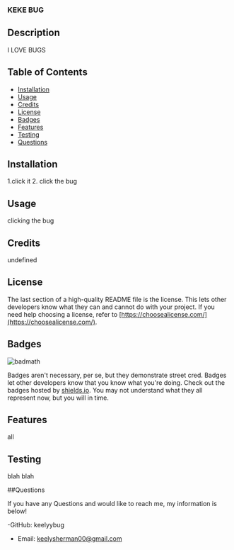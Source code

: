 
  ### KEKE BUG

  ## Description
  
  I LOVE BUGS
  
  ## Table of Contents 
  
  - [Installation](#installation)
  - [Usage](#usage)
  - [Credits](#credits)
  - [License](#license)
  - [Badges](#badges)
  - [Features](#features)
  - [Testing](#testing)
  - [Questions](#questions)
  
  ## Installation
 
  1.click it 2. click the bug
  
  ## Usage
  
  clicking the bug
  
  
  ## Credits
  
  undefined
  
  ## License
  
  The last section of a high-quality README file is the license. This lets other developers know what they can and cannot do with your project. If you need help choosing a license, refer to [https://choosealicense.com/](https://choosealicense.com/).
  
  ## Badges
  
  ![badmath](https://img.shields.io/github/languages/top/lernantino/badmath)
  
  Badges aren't necessary, per se, but they demonstrate street cred. Badges let other developers know that you know what you're doing. Check out the badges hosted by [shields.io](https://shields.io/). You may not understand what they all represent now, but you will in time.
  
  ## Features
  
  all

  ## Testing

  blah blah

  ##Questions

  If you have any Questions and would like to reach me, my information is below!
  
  -GitHub: keelyybug
  - Email: keelysherman00@gmail.com

